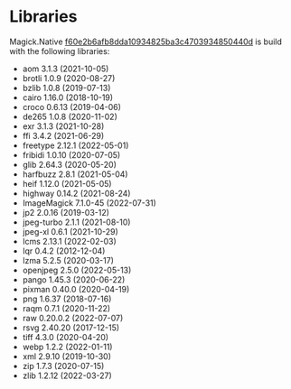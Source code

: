 # Libraries
Magick.Native [f60e2b6afb8dda10934825ba3c4703934850440d](https://github.com/dlemstra/Magick.Native/commit/f60e2b6afb8dda10934825ba3c4703934850440d) is build with the following libraries:

- aom 3.1.3 (2021-10-05)
- brotli 1.0.9 (2020-08-27)
- bzlib 1.0.8 (2019-07-13)
- cairo 1.16.0 (2018-10-19)
- croco 0.6.13 (2019-04-06)
- de265 1.0.8 (2020-11-02)
- exr 3.1.3 (2021-10-28)
- ffi 3.4.2 (2021-06-29)
- freetype 2.12.1 (2022-05-01)
- fribidi 1.0.10 (2020-07-05)
- glib 2.64.3 (2020-05-20)
- harfbuzz 2.8.1 (2021-05-04)
- heif 1.12.0 (2021-05-05)
- highway 0.14.2 (2021-08-24)
- ImageMagick 7.1.0-45 (2022-07-31)
- jp2 2.0.16 (2019-03-12)
- jpeg-turbo 2.1.1 (2021-08-10)
- jpeg-xl 0.6.1 (2021-10-29)
- lcms 2.13.1 (2022-02-03)
- lqr 0.4.2 (2012-12-04)
- lzma 5.2.5 (2020-03-17)
- openjpeg 2.5.0 (2022-05-13)
- pango 1.45.3 (2020-06-22)
- pixman 0.40.0 (2020-04-19)
- png 1.6.37 (2018-07-16)
- raqm 0.7.1 (2020-11-22)
- raw 0.20.0.2 (2022-07-07)
- rsvg 2.40.20 (2017-12-15)
- tiff 4.3.0 (2020-04-20)
- webp 1.2.2 (2022-01-11)
- xml 2.9.10 (2019-10-30)
- zip 1.7.3 (2020-07-15)
- zlib 1.2.12 (2022-03-27)

